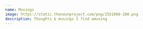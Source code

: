 ```yaml
---
name: Musings
image: https://static.thenounproject.com/png/2551068-200.png
description: Thoughts & musings I find amusing
---
```

